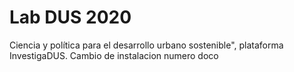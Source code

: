 # Lab DUS 2020
Ciencia y política para el desarrollo urbano sostenible", plataforma InvestigaDUS.
Cambio de instalacion numero doco

